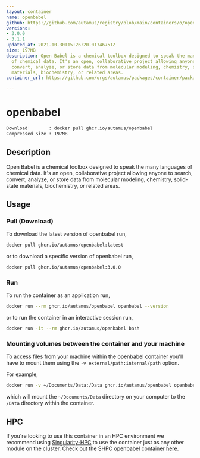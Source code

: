 ```yaml
---
layout: container
name: openbabel
github: https://github.com/autamus/registry/blob/main/containers/o/openbabel/spack.yaml
versions:
- 3.0.0
- 3.1.1
updated_at: 2021-10-30T15:26:20.01746751Z
size: 197MB
description: Open Babel is a chemical toolbox designed to speak the many languages
  of chemical data. It's an open, collaborative project allowing anyone to search,
  convert, analyze, or store data from molecular modeling, chemistry, solid-state
  materials, biochemistry, or related areas.
container_url: https://github.com/orgs/autamus/packages/container/package/openbabel

---
```

# openbabel
```bash 
Download        : docker pull ghcr.io/autamus/openbabel
Compressed Size : 197MB
```

## Description
Open Babel is a chemical toolbox designed to speak the many languages of chemical data. It's an open, collaborative project allowing anyone to search, convert, analyze, or store data from molecular modeling, chemistry, solid-state materials, biochemistry, or related areas.

## Usage
### Pull (Download)
To download the latest version of openbabel run,

```bash
docker pull ghcr.io/autamus/openbabel:latest
```

or to download a specific version of openbabel run,

```bash
docker pull ghcr.io/autamus/openbabel:3.0.0
```
### Run
To run the container as an application run,
```bash
docker run --rm ghcr.io/autamus/openbabel openbabel --version
```

or to run the container in an interactive session run,
```bash
docker run -it --rm ghcr.io/autamus/openbabel bash
```

### Mounting volumes between the container and your machine
To access files from your machine within the openbabel container you'll have to mount them using the `-v external/path:internal/path` option.

For example,
```bash
docker run -v ~/Documents/Data:/Data ghcr.io/autamus/openbabel openbabel /Data/myData.csv
```
which will mount the `~/Documents/Data` directory on your computer to the `/Data` directory within the container.

## HPC
If you're looking to use this container in an HPC environment we recommend using [Singularity-HPC](https://singularity-hpc.readthedocs.io) to use the container just as any other module on the cluster. Check out the SHPC openbabel container [here](https://singularityhub.github.io/singularity-hpc/r/ghcr.io-autamus-openbabel/).